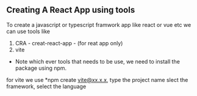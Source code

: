 ## Creating A React App using tools

To create a javascript or typescript framwork app like react or vue etc we can use tools like

1. CRA - creat-react-app - (for reat app only)
2. vite

- Note which ever tools that needs to be use, we need to install the package using npm.

for vite we use \*npm create vite@xx.x.x, type the project name slect the framework, select the language
